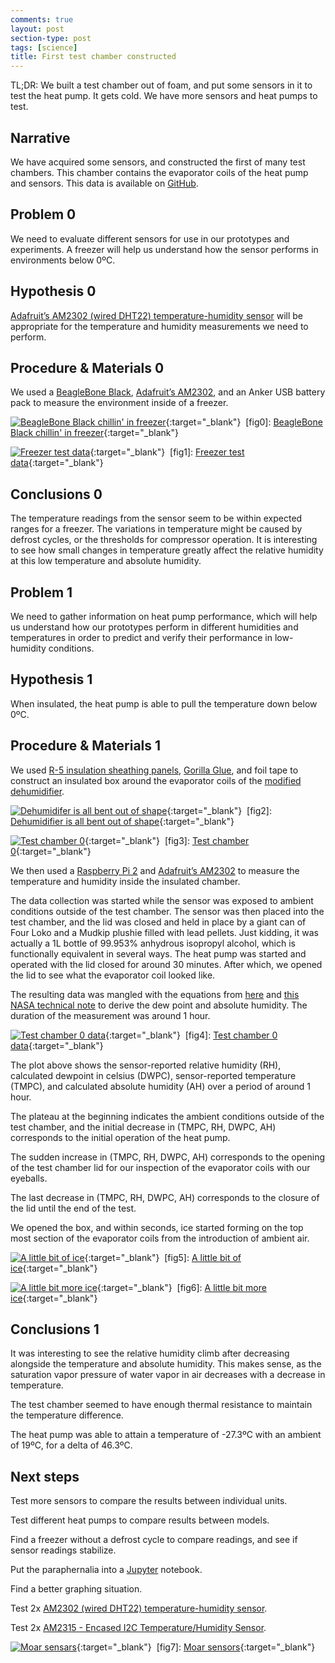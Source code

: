 ```yaml
---
comments: true
layout: post
section-type: post
tags: [science]
title: First test chamber constructed
---
```


TL;DR: We built a test chamber out of foam, and put some sensors in it to test the heat pump. It gets cold. We have more sensors and heat pumps to test.
<!--more-->

## Narrative
We have acquired some sensors, and constructed the first of many test chambers. This chamber contains the evaporator coils of the heat pump and sensors. This data is available on [GitHub](https://github.com/openawg/openawg/tree/master/data/experiments/am2302).

## Problem 0

We need to evaluate different sensors for use in our prototypes and experiments. A freezer will help us understand how the sensor performs in environments below 0ºC.

## Hypothesis 0
[Adafruit’s AM2302 (wired DHT22) temperature-humidity sensor](http://www.adafruit.com/products/393) will be appropriate for the temperature and humidity measurements we need to perform.

## Procedure & Materials 0
We used a [BeagleBone Black](https://beagleboard.org/black), [Adafruit’s AM2302](https://www.adafruit.com/product/393), and an Anker USB battery pack to measure the environment inside of a freezer.

[![BeagleBone Black chillin' in freezer](/assets/bbbfreezer.jpg)](/assets/bbbfreezer.jpg){:target="\_blank"}
<a name="fig0">&nbsp;</a>\[fig0\]: [BeagleBone Black chillin' in freezer](/assets/bbbfreezer.jpg){:target="\_blank"}

[![Freezer test data](/assets/freezer1.png)](/assets/freezer1.png){:target="\_blank"}
<a name="fig1">&nbsp;</a>\[fig1\]: [Freezer test data](/assets/freezer1.png){:target="\_blank"}

## Conclusions 0
The temperature readings from the sensor seem to be within expected ranges for a freezer. The variations in temperature might be caused by defrost cycles, or the thresholds for compressor operation. It is interesting to see how small changes in temperature greatly affect the relative humidity at this low temperature and absolute humidity.

## Problem 1
We need to gather information on heat pump performance, which will help us understand how our prototypes perform in different humidities and temperatures in order to predict and verify their performance in low-humidity conditions.

## Hypothesis 1
When insulated, the heat pump is able to pull the temperature down below 0ºC.

## Procedure & Materials 1
We used [R-5 insulation sheathing panels](http://www.homedepot.com/p/Project-Panels-FOAMULAR-1-in-x-2-ft-x-2-ft-R-5-Insulation-Sheathing-Project-Panel-PP1/203553730), [Gorilla Glue](https://en.wikipedia.org/wiki/Gorilla_Glue), and foil tape to construct an insulated box around the evaporator coils of the [modified dehumidifier](http://amzn.com/B00CEZA018).

[![Dehumidifer is all bent out of shape](/assets/modifieddehumidifier.jpg)](/assets/modifieddehumidifier.jpg){:target="\_blank"}
<a name="fig2">&nbsp;</a>\[fig2\]: [Dehumidifier is all bent out of shape](/assets/testchamber0.jpg){:target="\_blank"}

[![Test chamber 0](/assets/testchamber0.jpg)](/assets/testchamber0.jpg){:target="\_blank"}
<a name="fig3">&nbsp;</a>\[fig3\]: [Test chamber 0](/assets/testchamber0.jpg){:target="\_blank"}


We then used a [Raspberry Pi 2](https://www.raspberrypi.org/products/raspberry-pi-2-model-b/) and [Adafruit’s AM2302](https://www.adafruit.com/product/393) to measure the temperature and humidity inside the insulated chamber.

The data collection was started while the sensor was exposed to ambient conditions outside of the test chamber. The sensor was then placed into the test chamber, and the lid was closed and held in place by a giant can of Four Loko and a Mudkip plushie filled with lead pellets. Just kidding, it was actually a 1L bottle of 99.953% anhydrous isopropyl alcohol, which is functionally equivalent in several ways. The heat pump was started and operated with the lid closed for around 30 minutes. After which, we opened the lid to see what the evaporator coil looked like.

The resulting data was mangled with the equations from [here](http://andrew.rsmas.miami.edu/bmcnoldy/Humidity.html) and [this NASA technical note](http://www.nasa.gov/centers/dryden/pdf/87878main_H-937.pdf) to derive the dew point and absolute humidity. The duration of the measurement was around 1 hour.

[![Test chamber 0 data](/assets/testchamber0data.png)](/assets/testchamber0.png){:target="\_blank"}
<a name="fig4">&nbsp;</a>\[fig4\]: [Test chamber 0 data](/assets/testchamber0.png){:target="\_blank"}

The plot above shows the sensor-reported relative humidity (RH), calculated dewpoint in celsius (DWPC), sensor-reported temperature (TMPC), and calculated absolute humidity (AH) over a period of around 1 hour.

The plateau at the beginning indicates the ambient conditions outside of the test chamber, and the initial decrease in (TMPC, RH, DWPC, AH) corresponds to the initial operation of the heat pump.

The sudden increase in (TMPC, RH, DWPC, AH) corresponds to the opening of the test chamber lid for our inspection of the evaporator coils with our eyeballs.

The last decrease in (TMPC, RH, DWPC, AH) corresponds to the closure of the lid until the end of the test.

We opened the box, and within seconds, ice started forming on the top most section of the evaporator coils from the introduction of ambient air.

[![A little bit of ice](/assets/evap0.jpg)](/assets/evap0.jpg){:target="\_blank"}
<a name="fig5">&nbsp;</a>\[fig5\]: [A little bit of ice](/assets/evap0.jpg){:target="\_blank"}

[![A little bit more ice](/assets/evap1.jpg)](/assets/evap1.jpg){:target="\_blank"}
<a name="fig6">&nbsp;</a>\[fig6\]: [A little bit more ice](/assets/evap1.jpg){:target="\_blank"}

## Conclusions 1
It was interesting to see the relative humidity climb after decreasing alongside the temperature and absolute humidity. This makes sense, as the saturation vapor pressure of water vapor in air decreases with a decrease in temperature.

The test chamber seemed to have enough thermal resistance to maintain the temperature difference.

The heat pump was able to attain a temperature of -27.3ºC with an ambient of 19ºC, for a delta of 46.3ºC.

## Next steps
Test more sensors to compare the results between individual units.

Test different heat pumps to compare results between models.

Find a freezer without a defrost cycle to compare readings, and see if sensor readings stabilize.

Put the paraphernalia into a [Jupyter](http://jupyter.org/) notebook.

Find a better graphing situation.

Test 2x [AM2302 (wired DHT22)  temperature-humidity sensor](http://www.adafruit.com/products/393).

Test 2x [AM2315 - Encased I2C Temperature/Humidity Sensor](http://www.adafruit.com/products/1293).

[![Moar sensars](/assets/adafruitsensors.jpg)](/assets/adafruitsensors.jpg){:target="\_blank"}
<a name="fig7">&nbsp;</a>\[fig7\]: [Moar sensors](/assets/adafruitsensors.jpg){:target="\_blank"}
